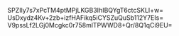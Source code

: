 SPZIly7s7xPcTM4ptMPjLKGB3IhIBQYgT6ctcSKLI+w=
UsDxydz4Kv+2zb+izfHAFikq5iCYSZuQuSb112Y7EIs=
V9pssLf2LGj0Mcgkc0r758mlTPWWD8+Qr/8Q1qCi9EU=
